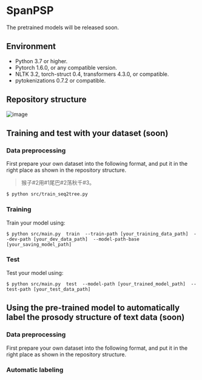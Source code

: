 # SpanPSP
The pretrained models will be released soon.

## Environment
* Python 3.7 or higher.
* Pytorch 1.6.0, or any compatible version.
* NLTK 3.2, torch-struct 0.4, transformers 4.3.0, or compatible.
* pytokenizations 0.7.2 or compatible.

## Repository structure
![image](https://user-images.githubusercontent.com/70370966/142816162-726ac560-cc82-4d04-820c-270c59e53e1d.png)


## Training and test with your dataset (soon)
### Data preprocessing
First prepare your own dataset into the following format, and put it in the right place as shown in the repository structure.
> 猴子#2用#1尾巴#2荡秋千#3。
```
$ python src/train_seq2tree.py
```
### Training
Train your model using:
```
$ python src/main.py  train  --train-path [your_training_data_path]  --dev-path [your_dev_data_path]  --model-path-base [your_saving_model_path] 
```
### Test
Test your model using:
```
$ python src/main.py  test  --model-path [your_trained_model_path]  --test-path [your_test_data_path]
```
## Using the pre-trained model to automatically label the prosody structure of text data (soon)
### Data preprocessing
First prepare your own dataset into the following format, and put it in the right place as shown in the repository structure.

### Automatic labeling
